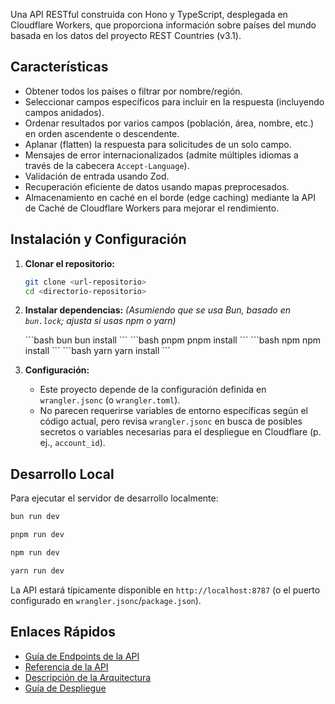 Una API RESTful construida con Hono y TypeScript, desplegada en Cloudflare Workers, que proporciona información sobre países del mundo basada en los datos del proyecto REST Countries (v3.1).

## Características

- Obtener todos los países o filtrar por nombre/región.
- Seleccionar campos específicos para incluir en la respuesta (incluyendo campos anidados).
- Ordenar resultados por varios campos (población, área, nombre, etc.) en orden ascendente o descendente.
- Aplanar (flatten) la respuesta para solicitudes de un solo campo.
- Mensajes de error internacionalizados (admite múltiples idiomas a través de la cabecera `Accept-Language`).
- Validación de entrada usando Zod.
- Recuperación eficiente de datos usando mapas preprocesados.
- Almacenamiento en caché en el borde (edge caching) mediante la API de Caché de Cloudflare Workers para mejorar el rendimiento.

## Instalación y Configuración

1. **Clonar el repositorio:**

   ```bash
   git clone <url-repositorio>
   cd <directorio-repositorio>
   ```

2. **Instalar dependencias:**
   _(Asumiendo que se usa Bun, basado en `bun.lock`; ajusta si usas npm o yarn)_

   <CodeGroup>
   ```bash bun
   bun install
   ```
   ```bash pnpm
   pnpm install
   ```
   ```bash npm
   npm install
   ```
   ```bash yarn
   yarn install
   ```
   </CodeGroup>

3. **Configuración:**
   - Este proyecto depende de la configuración definida en `wrangler.jsonc` (o `wrangler.toml`).
   - No parecen requerirse variables de entorno específicas según el código actual, pero revisa `wrangler.jsonc` en busca de posibles secretos o variables necesarias para el despliegue en Cloudflare (p. ej., `account_id`).

## Desarrollo Local

Para ejecutar el servidor de desarrollo localmente:

<CodeGroup>

```bash bun
bun run dev
```

```bash pnpm
pnpm run dev
```

```bash npm
npm run dev
```

```bash yarn
yarn run dev
```

</CodeGroup>

La API estará típicamente disponible en `http://localhost:8787` (o el puerto configurado en `wrangler.jsonc`/`package.json`).

## Enlaces Rápidos

- [Guía de Endpoints de la API](docs/es/endpoints.md)
- [Referencia de la API](api-reference/overview)
- [Descripción de la Arquitectura](docs/es/architecture.md)
- [Guía de Despliegue](docs/es/deploy.md)
